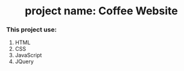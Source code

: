 <div align="center">
  <h1> project name: Coffee Website </h1>
  </div>

<div>
  <h3> This project use: </h3>
 <ol>
  <li>HTML</li>
  <li>CSS</li>
  <li>JavaScript</li>
  <li>JQuery</li>
</ol>
</div>
